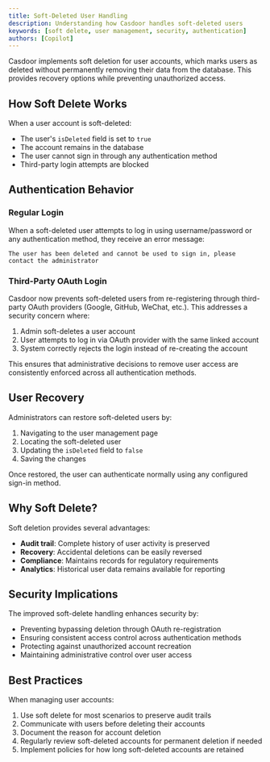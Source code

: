 ```yaml
---
title: Soft-Deleted User Handling
description: Understanding how Casdoor handles soft-deleted users
keywords: [soft delete, user management, security, authentication]
authors: [Copilot]
---
```


Casdoor implements soft deletion for user accounts, which marks users as deleted without permanently removing their data from the database. This provides recovery options while preventing unauthorized access.

## How Soft Delete Works

When a user account is soft-deleted:

- The user's `isDeleted` field is set to `true`
- The account remains in the database
- The user cannot sign in through any authentication method
- Third-party login attempts are blocked

## Authentication Behavior

### Regular Login

When a soft-deleted user attempts to log in using username/password or any authentication method, they receive an error message:

```
The user has been deleted and cannot be used to sign in, please contact the administrator
```

### Third-Party OAuth Login

Casdoor now prevents soft-deleted users from re-registering through third-party OAuth providers (Google, GitHub, WeChat, etc.). This addresses a security concern where:

1. Admin soft-deletes a user account
2. User attempts to log in via OAuth provider with the same linked account
3. System correctly rejects the login instead of re-creating the account

This ensures that administrative decisions to remove user access are consistently enforced across all authentication methods.

## User Recovery

Administrators can restore soft-deleted users by:

1. Navigating to the user management page
2. Locating the soft-deleted user
3. Updating the `isDeleted` field to `false`
4. Saving the changes

Once restored, the user can authenticate normally using any configured sign-in method.

## Why Soft Delete?

Soft deletion provides several advantages:

- **Audit trail**: Complete history of user activity is preserved
- **Recovery**: Accidental deletions can be easily reversed
- **Compliance**: Maintains records for regulatory requirements
- **Analytics**: Historical user data remains available for reporting

## Security Implications

The improved soft-delete handling enhances security by:

- Preventing bypassing deletion through OAuth re-registration
- Ensuring consistent access control across authentication methods
- Protecting against unauthorized account recreation
- Maintaining administrative control over user access

## Best Practices

When managing user accounts:

1. Use soft delete for most scenarios to preserve audit trails
2. Communicate with users before deleting their accounts
3. Document the reason for account deletion
4. Regularly review soft-deleted accounts for permanent deletion if needed
5. Implement policies for how long soft-deleted accounts are retained
